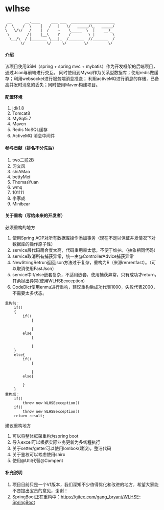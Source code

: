 # wlhse


```
 __      __.____     ___ ___  ____________________
/  \    /  \    |   /   |   \/   _____/\_   _____/
\   \/\/   /    |  /    ~    \_____  \  |    __)_ 
 \        /|    |__\    Y    /        \ |        \
  \__/\  / |_______ \___|_  /_______  //_______  /
       \/          \/     \/        \/         \/
```


#### 介绍
该项目使用SSM（spring + spring mvc + mybatis）作为开发框架的后端项目，通过Json与前端进行交互。
同时使用到Mysql作为关系型数据库；使用redis做缓存；利用websocket进行服务端消息推送；
利用activeMQ进行消息的存储，已备高并发时消息的丢失；同时使用Maven构建项目。

#### 配置环境
1. jdk1.8
2. Tomcat8
3. MySql5.7
4. Maven
5. Redis NoSQL缓存
6. ActiveMQ 消息中间件

#### 参与贡献（排名不分先后）

1. two二贰2B
2. 习文风
3. shiAMao
4. bettyMei
5. ThomasYuan
6. wmq
7. 101111
8. 李家成
9. Minibear

#### 关于重构（写给未来的开发者）
必须重构的地方
1. 使用Spring AOP对所有数据库操作添加事务（现在不足以保证并发情况下对数据库的操作原子性）
2. service层代码耦合度太高，代码重用率太低，不便于维护。（抽象相同代码）
3. service取消所有捕获异常，统一由@ControllerAdvice捕获异常
4. NewStringRetrun返回json方法过于复杂，重构为R（来源renrenfast）。（可以取消使用FastJson）
5. service中if/else嵌套复杂，不适用嵌套，使用捕获异常，只有成功才return，其余抛出异常(使用WLHSEexception)
6. CodeDict使用enmu进行重构，建议重构后成功代表1000，失败代表2000，不需要太多状态。

```
重构前：
    if()
    {
        if()
            {
                
            }
        else
            {
    
            }
    }
    else{
        if()
            {
    
            }
        else{
            
        }
    }
重构后：
    if()
        throw new WLHSEexception()
    if()
        throw new WLHSEexception()
    retuen result;
```


建议重构地方
1. 可以将整体框架重构为spring boot
2. 导入excel可以根据实际业务更新为多线程执行
3. 关于setter/getter可以使用lombok(建议)。整洁代码
4. 关于鉴权可以考虑使用shiro
5. 使用@Util代替@Compent

#### 补充说明
1. 项目目前只是一个V1版本，我们深知不少值得优化和改进的地方，希望大家能不吝提出宝贵的意见，谢谢！
2. SpringBoot正在重构中：https://gitee.com/gang_bryant/WLHSE-SpringBoot

